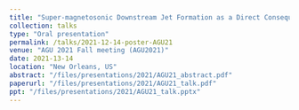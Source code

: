 ```yaml
---
title: "Super-magnetosonic Downstream Jet Formation as a Direct Consequence of Shock Reformation"
collection: talks
type: "Oral presentation"
permalink: /talks/2021-12-14-poster-AGU21
venue: "AGU 2021 Fall meeting (AGU2021)"
date: 2021-13-14
location: "New Orleans, US"
abstract: "/files/presentations/2021/AGU21_abstract.pdf"
paperurl: "/files/presentations/2021/AGU21_talk.pdf"
ppt: "/files/presentations/2021/AGU21_talk.pptx"
---
```

